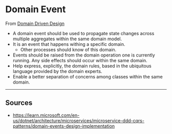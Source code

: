 # Domain Event
From [Domain Driven Design](domain-driven-design) 
* A domain event should be used to propagate state changes across multiple aggregates within the same domain model.
* It is an event that happens withing a specific domain.
	* Other processes should know of this domain.
* Events should be raised from the domain operation one is currently running. Any side effects should occur within the same domain.
* Help express, explicitly, the domain rules, based in the ubiquitous language provided by the domain experts. 
* Enable a better separation of concerns among classes within the same domain.



<hr>

## Sources
* https://learn.microsoft.com/en-us/dotnet/architecture/microservices/microservice-ddd-cqrs-patterns/domain-events-design-implementation